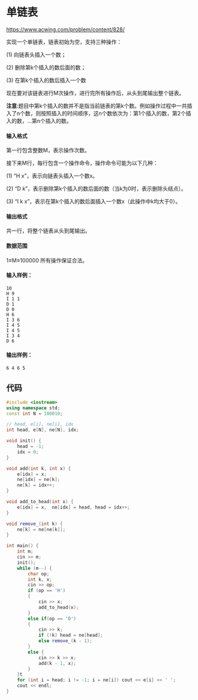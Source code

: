 # 单链表

https://www.acwing.com/problem/content/828/

实现一个单链表，链表初始为空，支持三种操作：

(1) 向链表头插入一个数；

(2) 删除第k个插入的数后面的数；

(3) 在第k个插入的数后插入一个数

现在要对该链表进行M次操作，进行完所有操作后，从头到尾输出整个链表。

**注意**:题目中第k个插入的数并不是指当前链表的第k个数。例如操作过程中一共插入了n个数，则按照插入的时间顺序，这n个数依次为：第1个插入的数，第2个插入的数，…第n个插入的数。

#### 输入格式

第一行包含整数M，表示操作次数。

接下来M行，每行包含一个操作命令，操作命令可能为以下几种：

(1) “H x”，表示向链表头插入一个数x。

(2) “D k”，表示删除第k个插入的数后面的数（当k为0时，表示删除头结点）。

(3) “I k x”，表示在第k个插入的数后面插入一个数x（此操作中k均大于0）。

#### 输出格式

共一行，将整个链表从头到尾输出。

#### 数据范围

1≤M≤100000
所有操作保证合法。

#### 输入样例：

```
10
H 9
I 1 1
D 1
D 0
H 6
I 3 6
I 4 5
I 4 5
I 3 4
D 6
```

#### 输出样例：

```
6 4 6 5
```



## 代码

```cpp
#include <iostream>
using namespace std;
const int N = 100010;

// head, e[i], ne[i], idx
int head, e[N], ne[N], idx;

void init() {
    head = -1;
    idx = 0;
}

void add(int k, int x) {
    e[idx] = x;
    ne[idx] = ne[k];
    ne[k] = idx++;
}

void add_to_head(int x) {
    e[idx] = x,  ne[idx] = head, head = idx++;
}

void remove_(int k) {
    ne[k] = ne[ne[k]];
}

int main() {
    int m;
    cin >> m;
    init();
    while (m--) {
        char op;
        int k, x;
        cin >> op;
        if (op == 'H')
        {
            cin >> x;
            add_to_head(x);
        }
        else if(op == 'D')
        {
            cin >> k;
            if (!k) head = ne[head];
            else remove_(k - 1);
        }
        else {
            cin >> k >> x;
            add(k - 1, x);
        }
    }t
    for (int i = head; i != -1; i = ne[i]) cout << e[i] << ' ';
    cout << endl;
}
```

